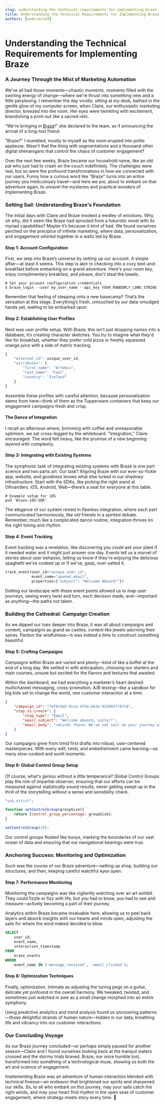 ```yaml
---
slug: understanding-the-technical-requirements-for-implementing-braze
title: Understanding the Technical Requirements for Implementing Braze
authors: [undirected]
---
```



# Understanding the Technical Requirements for Implementing Braze

### A Journey Through the Mist of Marketing Automation

We’ve all had those moments—chaotic moments, moments filled with the swirling energy of change—where we're thrust into something new and a little perplexing. I remember the day vividly: sitting at my desk, bathed in the gentle glow of my computer screen, when Claire, our enthusiastic marketing director, breezed into the room. Her eyes were twinkling with excitement, brandishing a print-out like a sacred relic.

"We're bringing in [Braze](https://www.braze.com/)!" she declared to the team, as if announcing the arrival of a long-lost friend.

"Braze?" I mumbled, mostly to myself as the room erupted into polite applause. Wasn't that the thing with segmentations and a thousand other digital shenanigans that control the chaos of customer engagement?

Over the next few weeks, Braze became our household name, like an old pal who just had to crash on the couch indefinitely. The challenges were real, but so were the profound transformations in how we connected with our users. Funny how a curious word like "Braze" turns into an entire journey you meticulously travel—and here we are, about to embark on that adventure again, to unravel the mysteries and practical wonders of implementing Braze.

### Setting Sail: Understanding Braze's Foundation

The initial days with Claire and Braze invoked a medley of emotions. Why, oh why, did it seem like Braze had sprouted from a futuristic novel with its myriad capabilities? Maybe it’s because it kind of had. We found ourselves perched on the precipice of infinite marketing, where data, personalization, and engagement whirled together in a waltz led by Braze.

#### Step 1: Account Configuration

First, we step into Braze’s universe by setting up our account. A simple affair—at least it seems. This step is akin to checking into a cozy bed-and-breakfast before embarking on a grand adventure. Here's your room key, enjoy complimentary breakfast, and please, don't steal the towels.

```shell
# Set your account configuration credentials
$ braze_login --user my_user_name --api_key YOUR_RANDOMLY_LONG_STRING
```

Remember that feeling of stepping onto a new basecamp? That’s the sensation at this stage. Everything’s fresh, untouched by our data-smudged hands yet, waiting to be embarked upon.

#### Step 2: Establishing User Profiles

Next was user profile setup. With Braze, this isn’t just dropping names into a database; it’s creating character sketches. You try to imagine what they'd like for breakfast, whether they prefer cold pizza or freshly squeezed orange juice with a side of metric tracking.

```javascript
{
    "external_id": unique_user_id,
    "attributes": {
        "first_name": "Artemis",
        "last_name": "Fowl",
        "country": "Ireland"
    }
}
```

Assemble these profiles with careful attention, because personalization stems from here—think of them as the Tupperware containers that keep our engagement campaigns fresh and crisp.

#### The Dance of Integration

I recall an afternoon where, brimming with coffee and unreasonable optimism, we sat cross-legged by the whiteboard. "Integration," Claire encouraged. The word felt heavy, like the promise of a new beginning layered with complexity.

#### Step 3: Integrating with Existing Systems

The symphonic task of integrating existing systems with Braze is one part science and two parts art. Our task? Aligning Braze with our ever-so-fickle app, website, and goodness knows what else lurked in our shadowy infrastructure. Start with the SDKs, like picking the right wand at Ollivanders. iOS, Android, Web—there’s a seat for everyone at this table.

```shell
# Example setup for iOS
pod 'Braze-iOS-SDK'
```

The elegance of our system rested in flawless integration, where each part communicated harmoniously, like old friends in a spirited debate. Remember, much like a complicated dance routine, integration thrives on the right timing and rhythm.

#### Step 4: Event Tracking

Event tracking was a revelation, like discovering you could ask your plant if it needed water and it might just answer one day. Events tell us a marvel of stories about user behavior, letting us know if they're enjoying the delicious spaghetti we've cooked up or if we’ve, gasp, over-salted it.

```python
track_event(user_id="unique_user_id", 
            event_name="opened_email", 
            properties={"subject": "Welcome Aboard!"})
```

Dotting our landscape with these event points allowed us to map user journeys, seeing every twist and turn, each decision made, and—important as anything—the paths not taken.

### Building the Cathedral: Campaign Creation

As we dipped our toes deeper into Braze, it was all about campaigns and content, campaigns as grand as castles, content like jewels adorning their spires. Pardon the wistfulness—it was indeed a time to construct something beautiful.

#### Step 5: Crafting Campaigns

Campaigns within Braze are varied and plenty—kind of like a buffet at the end of a long day. We settled in with anticipation, choosing our starters and main courses, unsure but excited for the flavors and textures that awaited.

Within the dashboard, we had everything a marketer’s heart desired: multichannel messaging, cross-promotion, A/B testing—like a sandbox for big kids set to change the world, one customer interaction at a time.

```json
{
    "campaign_id": "7af9c9a5-6cce-47da-bb3e-952893f747c8",
    "step_to_create": {
        "step_type": "Email",
        "email_subject": "Welcome aboard, sailor!",
        "email_body": "<div>Hi there! We've set sail on your journey with us.</div>"
    }
}
```

Our campaigns grew from timid first drafts into robust, user-centered masterpieces. With every edit, twist, and embellishment came learning—so many slow-cooked and sunlit moments.

#### Step 6: Global Control Group Setup

Of course, what's genius without a little temperance? Global Control Groups play the role of impartial observer, ensuring that our efforts can be measured against statistically sound results, never getting swept up in the thrill of the storytelling without a sense and sensibility check.

```javascript
"use_strict";

function setControlGroup(groupSize){
    return {control_group_percentage: groupSize};
}

setControlGroup(10);
```

Our control groups floated like buoys, marking the boundaries of our vast ocean of data and ensuring that our navigational bearings were true.

### Anchoring Success: Monitoring and Optimization

Such was the course of our Braze adventure—setting up shop, building our structures, and then, keeping careful watchful eyes open.

#### Step 7: Performance Monitoring

Monitoring the campaigns was like vigilantly watching over an art exhibit. They could fizzle or fizz with life, but you had to know, you had to see and measure—actively becoming a part of their journey.

Analytics within Braze became invaluable here, allowing us to peel back layers and absorb insights with our hearts and minds open, adjusting the sails for where the wind indeed decided to blow.

```sql
SELECT
    user_id,
    event_name,
    interaction_timestamp
FROM
    braze_events
WHERE
    event_name IN ('message_received', 'email_clicked');
```

#### Step 8: Optimization Techniques

Finally, optimization. Intimate as adjusting the tuning pegs on a guitar, delicate yet profound in the overall harmony. We tweaked, twisted, and sometimes just watched in awe as a small change morphed into an entire symphony.

Using predictive analytics and trend analysis found us uncovering patterns—those delightful strands of human nature—hidden in our data, breathing life and vibrancy into our customer interactions.

### Our Concluding Voyage

As our Braze journey concluded—or perhaps simply paused for another season—Claire and I found ourselves looking back at the tranquil waters crossed and the stormy trials braved. Braze, our once humble tool, transformed into something of a technological muse, showing us both the art and science of engagement.

Implementing Braze was an adventure of human interaction blended with technical finesse—an endeavor that brightened our spirits and sharpened our skills. So, to all who embark on this journey, may your sails catch the right winds, and may your heart find rhythm in the open seas of customer engagement, where strategy meets story every time. 🌊